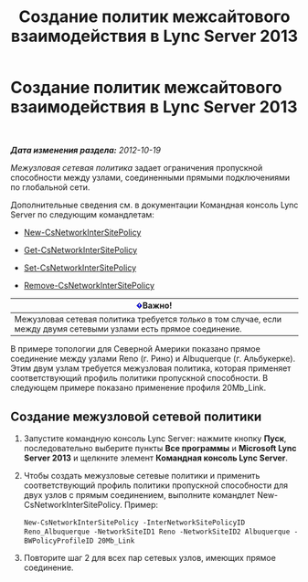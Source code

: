 ﻿---
title: Создание политик межсайтового взаимодействия в Lync Server 2013
TOCTitle: Создание политик межсайтового взаимодействия в Lync Server 2013
ms:assetid: b0714aae-55dc-4587-b718-34a03f596b22
ms:mtpsurl: https://technet.microsoft.com/ru-ru/library/Gg412844(v=OCS.15)
ms:contentKeyID: 49310885
ms.date: 05/19/2016
mtps_version: v=OCS.15
ms.translationtype: HT
---

# Создание политик межсайтового взаимодействия в Lync Server 2013

 

_**Дата изменения раздела:** 2012-10-19_

*Межузловая сетевая политика* задает ограничения пропускной способности между узлами, соединенными прямыми подключениями по глобальной сети.

Дополнительные сведения см. в документации Командная консоль Lync Server по следующим командлетам:

  - [New-CsNetworkInterSitePolicy](new-csnetworkintersitepolicy.md)

  - [Get-CsNetworkInterSitePolicy](get-csnetworkintersitepolicy.md)

  - [Set-CsNetworkInterSitePolicy](set-csnetworkintersitepolicy.md)

  - [Remove-CsNetworkInterSitePolicy](remove-csnetworkintersitepolicy.md)

<table>
<thead>
<tr class="header">
<th><img src="images/JJ618369.important(OCS.15).gif" title="important" alt="important" />Важно!</th>
</tr>
</thead>
<tbody>
<tr class="odd">
<td>Межузловая сетевая политика требуется <em>только</em> в том случае, если между двумя сетевыми узлами есть прямое соединение.</td>
</tr>
</tbody>
</table>


В примере топологии для Северной Америки показано прямое соединение между узлами Reno (г. Рино) и Albuquerque (г. Альбукерке). Этим двум узлам требуется межузловая политика, которая применяет соответствующий профиль политики пропускной способности. В следующем примере показано применение профиля 20Mb\_Link.

## Создание межузловой сетевой политики

1.  Запустите командную консоль Lync Server: нажмите кнопку **Пуск**, последовательно выберите пункты **Все программы** и **Microsoft Lync Server 2013** и щелкните элемент **Командная консоль Lync Server**.

2.  Чтобы создать межузловые сетевые политики и применить соответствующий профиль политики пропускной способности для двух узлов с прямым соединением, выполните командлет New-CsNetworkInterSitePolicy. Пример:
    
        New-CsNetworkInterSitePolicy -InterNetworkSitePolicyID Reno_Albuquerque -NetworkSiteID1 Reno -NetworkSiteID2 Albuquerque -BWPolicyProfileID 20Mb_Link

3.  Повторите шаг 2 для всех пар сетевых узлов, имеющих прямое соединение.

